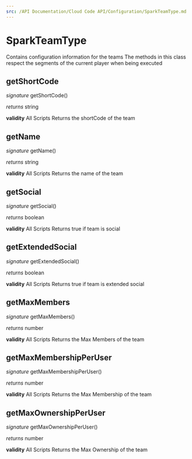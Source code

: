 ```yaml
---
src: /API Documentation/Cloud Code API/Configuration/SparkTeamType.md
---
```


# SparkTeamType

Contains configuration information for the teams
The methods in this class respect the segments of the current player when being executed

## getShortCode
_signature_ getShortCode()</p>
_returns_ string</p>

<b>validity</b> All Scripts
Returns the shortCode of the team
## getName
_signature_ getName()</p>
_returns_ string</p>

<b>validity</b> All Scripts
Returns the name of the team
## getSocial
_signature_ getSocial()</p>
_returns_ boolean</p>

<b>validity</b> All Scripts
Returns true if team is social
## getExtendedSocial
_signature_ getExtendedSocial()</p>
_returns_ boolean</p>

<b>validity</b> All Scripts
Returns true if team is extended social
## getMaxMembers
_signature_ getMaxMembers()</p>
_returns_ number</p>

<b>validity</b> All Scripts
Returns the Max Members of the team
## getMaxMembershipPerUser
_signature_ getMaxMembershipPerUser()</p>
_returns_ number</p>

<b>validity</b> All Scripts
Returns the Max Membership of the team
## getMaxOwnershipPerUser
_signature_ getMaxOwnershipPerUser()</p>
_returns_ number</p>

<b>validity</b> All Scripts
Returns the Max Ownership of the team
